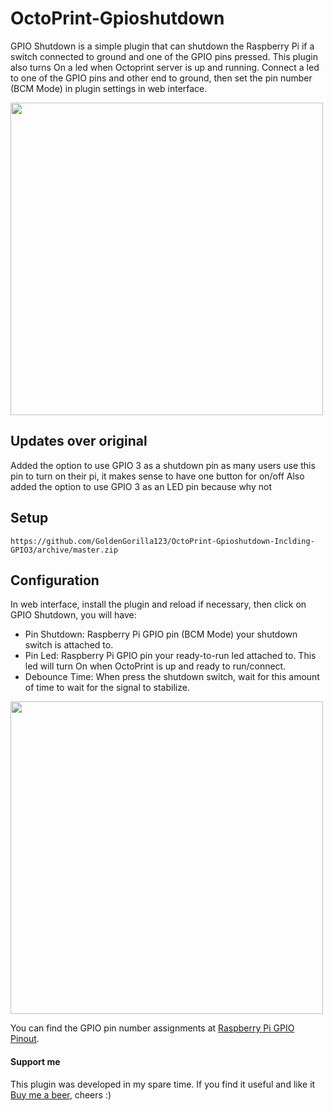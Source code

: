 # OctoPrint-Gpioshutdown

GPIO Shutdown is a simple plugin that can shutdown the Raspberry Pi if a switch connected to ground and one of the GPIO pins pressed. This plugin also turns On a led when Octoprint server is up and running. Connect a led to one of the GPIO pins and other end to ground, then set the pin number (BCM Mode) in plugin settings in web interface.

<img src="https://github.com/fmalekpour/OctoPrint-Gpioshutdown/blob/master/screenshots/gpio-shutdown_bb.jpg?raw=true" width="500px">

## Updates over original

Added the option to use GPIO 3 as a shutdown pin as many users use this pin to turn on their pi, it makes sense to have one button for on/off
Also added the option to use GPIO 3 as an LED pin because why not

## Setup

    https://github.com/GoldenGorilla123/OctoPrint-Gpioshutdown-Inclding-GPIO3/archive/master.zip


## Configuration

In web interface, install the plugin and reload if necessary, then click on GPIO Shutdown, you will have:

- Pin Shutdown: Raspberry Pi GPIO pin (BCM Mode) your shutdown switch is attached to.
- Pin Led: Raspberry Pi GPIO pin your ready-to-run led attached to. This led will turn On when OctoPrint is up and ready to run/connect.
- Debounce Time: When press the shutdown switch, wait for this amount of time to wait for the signal to stabilize.

<img src="https://github.com/fmalekpour/OctoPrint-Gpioshutdown/blob/master/screenshots/screen01.jpg?raw=true" width="500px">

You can find the GPIO pin number assignments at [Raspberry Pi GPIO Pinout](https://www.raspberrypi.org/documentation/usage/gpio/).


#### Support me

This plugin was developed in my spare time.
If you find it useful and like it [Buy me a beer](https://www.paypal.com/cgi-bin/webscr?cmd=_s-xclick&hosted_button_id=WHCDYE3DCBW2Y&source=url), cheers :)

